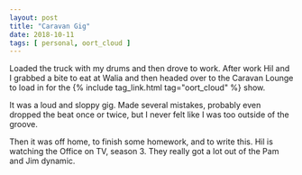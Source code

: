 ```yaml
---
layout: post
title: "Caravan Gig"
date: 2018-10-11
tags: [ personal, oort_cloud ]
---
```


Loaded the truck with my drums and then drove to work. After work Hil and
I grabbed a bite to eat at Walia and then headed over to the Caravan Lounge to
load in for the {% include tag_link.html tag="oort_cloud" %} show.

It was a loud and sloppy gig. Made several mistakes, probably even dropped the
beat once or twice, but I never felt like I was too outside of the groove.

Then it was off home, to finish some homework, and to write this. Hil is
watching the Office on TV, season 3. They really got a lot out of the Pam
and Jim dynamic.
